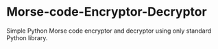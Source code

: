 # Morse-code-Encryptor-Decryptor
Simple Python Morse code encryptor and decryptor using only standard Python library.
